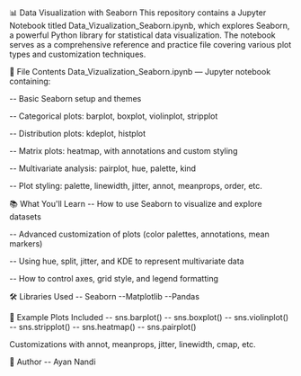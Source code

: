 📊 Data Visualization with Seaborn
This repository contains a Jupyter Notebook titled Data_Vizualization_Seaborn.ipynb, which explores Seaborn, a powerful Python library for statistical data visualization. The notebook serves as a comprehensive reference and practice file covering various plot types and customization techniques.

📁 File Contents
Data_Vizualization_Seaborn.ipynb — Jupyter notebook containing:

-- Basic Seaborn setup and themes

-- Categorical plots: barplot, boxplot, violinplot, stripplot

-- Distribution plots: kdeplot, histplot

-- Matrix plots: heatmap, with annotations and custom styling

-- Multivariate analysis: pairplot, hue, palette, kind

-- Plot styling: palette, linewidth, jitter, annot, meanprops, order, etc.

📚 What You'll Learn
-- How to use Seaborn to visualize and explore datasets

-- Advanced customization of plots (color palettes, annotations, mean markers)

-- Using hue, split, jitter, and KDE to represent multivariate data

-- How to control axes, grid style, and legend formatting

🛠 Libraries Used
-- Seaborn
--Matplotlib
--Pandas

📌 Example Plots Included
-- sns.barplot()
-- sns.boxplot()
-- sns.violinplot()
-- sns.stripplot()
-- sns.heatmap()
-- sns.pairplot()

Customizations with annot, meanprops, jitter, linewidth, cmap, etc.

🧠 Author
-- Ayan Nandi
